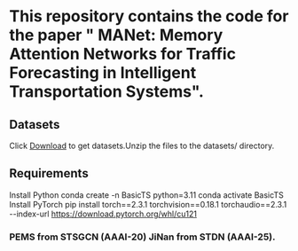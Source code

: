 # This repository contains the code for the paper " MANet: Memory Attention Networks for Traffic Forecasting in Intelligent Transportation Systems".
## Datasets 
Click [Download](https://pan.baidu.com/s/1cMDlDEjz91yE4k0qBU8RBA?pwd=fs5r) to get datasets.Unzip the files to the datasets/ directory.
## Requirements 
Install Python
conda create -n BasicTS python=3.11
conda activate BasicTS
Install PyTorch
pip install torch==2.3.1 torchvision==0.18.1 torchaudio==2.3.1 --index-url https://download.pytorch.org/whl/cu121
### PEMS from STSGCN (AAAI-20) JiNan from STDN (AAAI-25).

